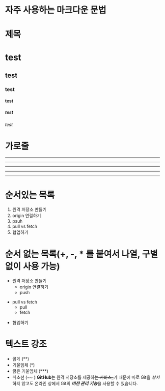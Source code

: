 # 자주 사용하는 마크다운 문법

# 제목
# test
## test
### test
#### test
##### test
###### test

# 가로줄
---
----
***
*****
* * *

# 순서있는 목록
1. 원격 저장소 만들기
2. origin 연결하기
3. psuh
4. pull vs fetch
5. 협업하기

# 순서 없는 목록(+, -, * 를 붙여서 나열, 구별없이 사용 가능)
- 원격 저장소 만들기
  - origin 연결하기
  - push
+ pull vs fetch
  * pull
  * fetch
-  협업하기

# 텍스트 강조
- 굵게 (**)
- 기울임체 (*)
- 굵은 기울임체 (***)
- 취소선 (~~ )
**GitHub**는 원격 저장소를 제공하~~는 서비스_~~기 때문에 따로 Git을 *설치*하지 않고도 온라인 상에서 Git의 ***버전 관리 기능***을 사용할 수 있습니다.
